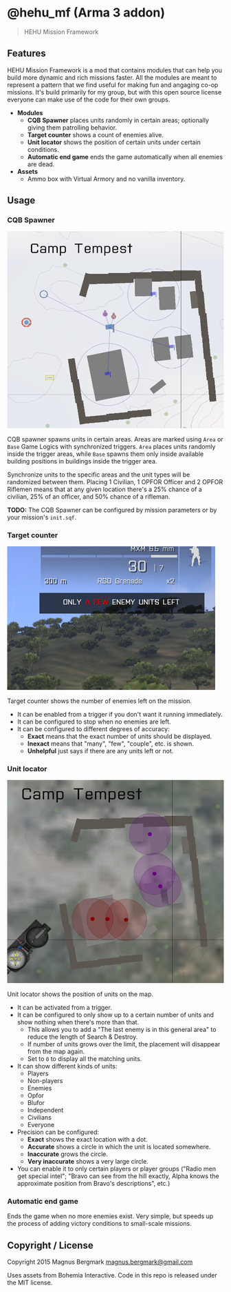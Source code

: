 # @hehu_mf (Arma 3 addon)

> HEHU Mission Framework

## Features

HEHU Mission Framework is a mod that contains modules that can help you build more dynamic and rich missions faster. All the modules are meant to represent a pattern that we find useful for making fun and angaging co-op missions. It's build primarily for my group, but with this open source license everyone can make use of the code for their own groups.

* **Modules**
	* **CQB Spawner** places units randomly in certain areas; optionally giving them patrolling behavior.
	* **Target counter** shows a count of enemies alive.
	* **Unit locator** shows the position of certain units under certain conditions.
	* **Automatic end game** ends the game automatically when all enemies are dead.
* **Assets**
	* Ammo box with Virtual Armory and no vanilla inventory.

## Usage

### CQB Spawner

![](images/cqb_spawner.png)

CQB spawner spawns units in certain areas. Areas are marked using `Area` or `Base` Game Logics with synchronized triggers. `Area` places units randomly inside the trigger areas, while `Base` spawns them only inside available building positions in buildings inside the trigger area.

Synchronize units to the specific areas and the unit types will be randomized between them. Placing 1 Civilian, 1 OPFOR Officer and 2 OPFOR Riflemen means that at any given location there's a 25% chance of a civilian, 25% of an officer, and 50% chance of a rifleman.

**TODO:** The CQB Spawner can be configured by mission parameters or by your mission's `init.sqf`.

### Target counter

![](images/target_counter.png)

Target counter shows the number of enemies left on the mission.

* It can be enabled from a trigger if you don't want it running immediately.
* It can be configured to stop when no enemies are left.
* It can be configured to different degrees of accuracy:
  * **Exact** means that the exact number of units should be displayed.
  * **Inexact** means that "many", "few", "couple", etc. is shown.
  * **Unhelpful** just says if there are any units left or not.

### Unit locator

![](images/unit_locator.png)

Unit locator shows the position of units on the map.

* It can be activated from a trigger.
* It can be configured to only show up to a certain number of units and show nothing when there's more than that.
  * This allows you to add a "The last enemy is in this general area" to reduce the length of Search & Destroy.
  * If number of units grows over the limit, the placement will disappear from the map again.
  * Set to `0` to display all the matching units.
* It can show different kinds of units:
  * Players
  * Non-players
  * Enemies
  * Opfor
  * Blufor
  * Independent
  * Civilians
  * Everyone
* Precision can be configured:
  * **Exact** shows the exact location with a dot.
  * **Accurate** shows a circle in which the unit is located somewhere.
  * **Inaccurate** grows the circle.
  * **Very inaccurate** shows a very large circle.
* You can enable it to only certain players or player groups ("Radio men get special intel"; "Bravo can see from the hill exactly, Alpha knows the approximate position from Bravo's descriptions", etc.)

### Automatic end game

Ends the game when no more enemies exist. Very simple, but speeds up the process of adding victory conditions to small-scale missions.

## Copyright / License

Copyright 2015 Magnus Bergmark <magnus.bergmark@gmail.com>

Uses assets from Bohemia Interactive. Code in this repo is released under the MIT license.